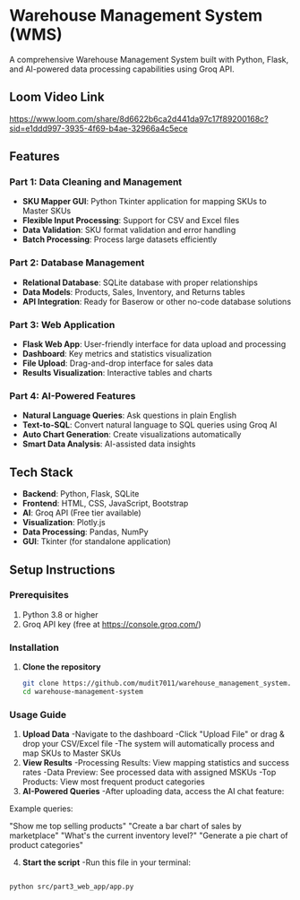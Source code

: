 # Warehouse Management System (WMS)

A comprehensive Warehouse Management System built with Python, Flask, and AI-powered data processing capabilities using Groq API.

## Loom Video Link

https://www.loom.com/share/8d6622b6ca2d441da97c17f89200168c?sid=e1ddd997-3935-4f69-b4ae-32966a4c5ece

## Features

### Part 1: Data Cleaning and Management
- **SKU Mapper GUI**: Python Tkinter application for mapping SKUs to Master SKUs
- **Flexible Input Processing**: Support for CSV and Excel files
- **Data Validation**: SKU format validation and error handling
- **Batch Processing**: Process large datasets efficiently

### Part 2: Database Management
- **Relational Database**: SQLite database with proper relationships
- **Data Models**: Products, Sales, Inventory, and Returns tables
- **API Integration**: Ready for Baserow or other no-code database solutions

### Part 3: Web Application
- **Flask Web App**: User-friendly interface for data upload and processing
- **Dashboard**: Key metrics and statistics visualization
- **File Upload**: Drag-and-drop interface for sales data
- **Results Visualization**: Interactive tables and charts

### Part 4: AI-Powered Features
- **Natural Language Queries**: Ask questions in plain English
- **Text-to-SQL**: Convert natural language to SQL queries using Groq AI
- **Auto Chart Generation**: Create visualizations automatically
- **Smart Data Analysis**: AI-assisted data insights

## Tech Stack

- **Backend**: Python, Flask, SQLite
- **Frontend**: HTML, CSS, JavaScript, Bootstrap
- **AI**: Groq API (Free tier available)
- **Visualization**: Plotly.js
- **Data Processing**: Pandas, NumPy
- **GUI**: Tkinter (for standalone application)

## Setup Instructions

### Prerequisites
1. Python 3.8 or higher
2. Groq API key (free at https://console.groq.com/)

### Installation

1. **Clone the repository**
   ```bash
   git clone https://github.com/mudit7011/warehouse_management_system.git
   cd warehouse-management-system


### Usage Guide
1. **Upload Data**
-Navigate to the dashboard
-Click "Upload File" or drag & drop your CSV/Excel file
-The system will automatically process and map SKUs to Master SKUs
2. **View Results**
-Processing Results: View mapping statistics and success rates
-Data Preview: See processed data with assigned MSKUs
-Top Products: View most frequent product categories
3. **AI-Powered Queries**
-After uploading data, access the AI chat feature:

Example queries:

"Show me top selling products"
"Create a bar chart of sales by marketplace"
"What's the current inventory level?"
"Generate a pie chart of product categories"

4. **Start the script**
-Run this file in your terminal:

```bash

python src/part3_web_app/app.py

```
